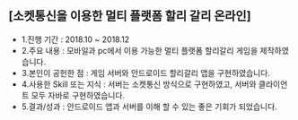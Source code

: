 ## [소켓통신을 이용한 멀티 플랫폼 할리 갈리 온라인]
- 1.진행 기간 : 2018.10 ~ 2018.12
- 2.주요 내용 : 모바일과 pc에서 이용 가능한 멀티 플랫폼 할리갈리 게임을 제작하였습니다.
- 3.본인이 공헌한 점 : 게임 서버와 안드로이드 할리갈리 앱을 구현하였습니다.
- 4.사용한 Skill 또는 지식 : 서버는 소켓통신 방식으로 구현하였고, 서버와 클라이언트 모두 자바로 구현하였습니다.
- 5.결과/성과 : 안드로이드 앱과 서버를 이해 할 수 있는 좋은 기회가 되었습니다.
